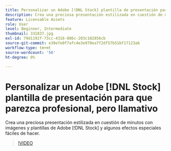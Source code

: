```yaml
---
title: Personalizar un Adobe [!DNL Stock] plantilla de presentación para que parezca profesional, pero llamativo
description: Crea una preciosa presentación estilizada en cuestión de minutos con imágenes y plantillas de Adobe [!DNL Stock] y algunos efectos especiales fáciles de hacer
feature: Licensable Assets
role: User
level: Beginner, Intermediate
thumbnail: 331837.jpg
exl-id: 79d1192f-73cc-4316-886c-203c102856cb
source-git-commit: e39efe0f7afc4e3e970ea7f2df57b51bf17123a6
workflow-type: tm+mt
source-wordcount: '56'
ht-degree: 0%

---
```


# Personalizar un Adobe [!DNL Stock] plantilla de presentación para que parezca profesional, pero llamativo

Crea una preciosa presentación estilizada en cuestión de minutos con imágenes y plantillas de Adobe [!DNL Stock] y algunos efectos especiales fáciles de hacer.

>[!VIDEO](https://video.tv.adobe.com/v/331837?hidetitle=true)
